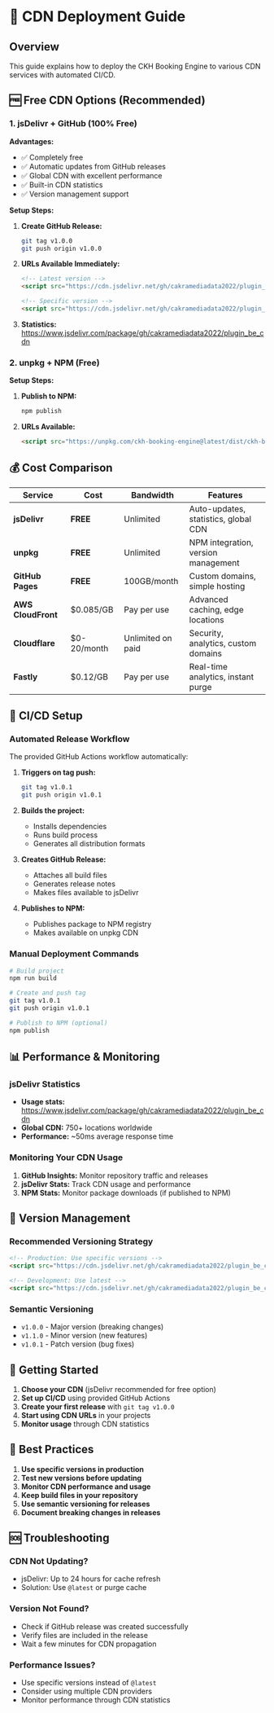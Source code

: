 # 🚀 CDN Deployment Guide

## Overview
This guide explains how to deploy the CKH Booking Engine to various CDN services with automated CI/CD.

## 🆓 Free CDN Options (Recommended)

### 1. jsDelivr + GitHub (100% Free)

**Advantages:**
- ✅ Completely free
- ✅ Automatic updates from GitHub releases
- ✅ Global CDN with excellent performance
- ✅ Built-in CDN statistics
- ✅ Version management support

**Setup Steps:**

1. **Create GitHub Release:**
   ```bash
   git tag v1.0.0
   git push origin v1.0.0
   ```

2. **URLs Available Immediately:**
   ```html
   <!-- Latest version -->
   <script src="https://cdn.jsdelivr.net/gh/cakramediadata2022/plugin_be_cdn@latest/dist/ckh-booking-engine.umd.js"></script>
   
   <!-- Specific version -->
   <script src="https://cdn.jsdelivr.net/gh/cakramediadata2022/plugin_be_cdn@v1.0.0/dist/ckh-booking-engine.umd.js"></script>
   ```

3. **Statistics:** https://www.jsdelivr.com/package/gh/cakramediadata2022/plugin_be_cdn

### 2. unpkg + NPM (Free)

**Setup Steps:**

1. **Publish to NPM:**
   ```bash
   npm publish
   ```

2. **URLs Available:**
   ```html
   <script src="https://unpkg.com/ckh-booking-engine@latest/dist/ckh-booking-engine.umd.js"></script>
   ```

## 💰 Cost Comparison

| Service | Cost | Bandwidth | Features |
|---------|------|-----------|----------|
| **jsDelivr** | **FREE** | Unlimited | Auto-updates, statistics, global CDN |
| **unpkg** | **FREE** | Unlimited | NPM integration, version management |
| **GitHub Pages** | **FREE** | 100GB/month | Custom domains, simple hosting |
| **AWS CloudFront** | $0.085/GB | Pay per use | Advanced caching, edge locations |
| **Cloudflare** | $0-20/month | Unlimited on paid | Security, analytics, custom domains |
| **Fastly** | $0.12/GB | Pay per use | Real-time analytics, instant purge |

## 🔄 CI/CD Setup

### Automated Release Workflow

The provided GitHub Actions workflow automatically:

1. **Triggers on tag push:**
   ```bash
   git tag v1.0.1
   git push origin v1.0.1
   ```

2. **Builds the project:**
   - Installs dependencies
   - Runs build process
   - Generates all distribution formats

3. **Creates GitHub Release:**
   - Attaches all build files
   - Generates release notes
   - Makes files available to jsDelivr

4. **Publishes to NPM:**
   - Publishes package to NPM registry
   - Makes available on unpkg CDN

### Manual Deployment Commands

```bash
# Build project
npm run build

# Create and push tag
git tag v1.0.1
git push origin v1.0.1

# Publish to NPM (optional)
npm publish
```

## 📊 Performance & Monitoring

### jsDelivr Statistics
- **Usage stats:** https://www.jsdelivr.com/package/gh/cakramediadata2022/plugin_be_cdn
- **Global CDN:** 750+ locations worldwide
- **Performance:** ~50ms average response time

### Monitoring Your CDN Usage

1. **GitHub Insights:** Monitor repository traffic and releases
2. **jsDelivr Stats:** Track CDN usage and performance
3. **NPM Stats:** Monitor package downloads (if published to NPM)

## 🔧 Version Management

### Recommended Versioning Strategy

```html
<!-- Production: Use specific versions -->
<script src="https://cdn.jsdelivr.net/gh/cakramediadata2022/plugin_be_cdn@v1.0.0/dist/ckh-booking-engine.umd.js"></script>

<!-- Development: Use latest -->
<script src="https://cdn.jsdelivr.net/gh/cakramediadata2022/plugin_be_cdn@latest/dist/ckh-booking-engine.umd.js"></script>
```

### Semantic Versioning
- `v1.0.0` - Major version (breaking changes)
- `v1.1.0` - Minor version (new features)
- `v1.0.1` - Patch version (bug fixes)

## 🚀 Getting Started

1. **Choose your CDN** (jsDelivr recommended for free option)
2. **Set up CI/CD** using provided GitHub Actions
3. **Create your first release** with `git tag v1.0.0`
4. **Start using CDN URLs** in your projects
5. **Monitor usage** through CDN statistics

## 📝 Best Practices

1. **Use specific versions in production**
2. **Test new versions before updating**
3. **Monitor CDN performance and usage**
4. **Keep build files in your repository**
5. **Use semantic versioning for releases**
6. **Document breaking changes in releases**

## 🆘 Troubleshooting

### CDN Not Updating?
- jsDelivr: Up to 24 hours for cache refresh
- Solution: Use `@latest` or purge cache

### Version Not Found?
- Check if GitHub release was created successfully
- Verify files are included in the release
- Wait a few minutes for CDN propagation

### Performance Issues?
- Use specific versions instead of `@latest`
- Consider using multiple CDN providers
- Monitor performance through CDN statistics